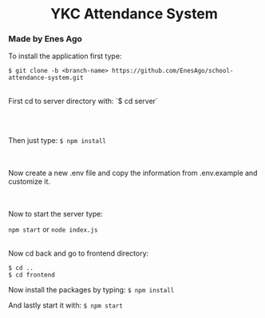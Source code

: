# **<div align="center">YKC Attendance System</div>**  
  

### Made by Enes Ago  
  

To install the application first type: <br />
```
$ git clone -b <branch-name> https://github.com/EnesAgo/school-attendance-system.git
``` 
<br />
First cd to server directory with:
`$ cd server`

<br /> <br/>

Then just type:
`$ npm install`

<br/> <br/>
Now create a new .env file and copy the information from .env.example and customize it.

<br /> <br />
Now to start the server type:

`npm start`  or  `node index.js`
<br /> <br />

Now cd back and go to frontend directory:

```
$ cd ..
$ cd frontend
```

Now install the packages by typing:
`$ npm install`

And lastly start it with:
`$ npm start`
  
